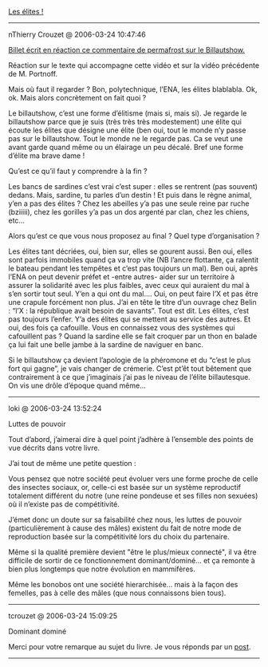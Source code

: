 [Les élites !](../../../2006/3/les-elites.md)

---
nThierry Crouzet @ 2006-03-24 10:47:46

[Billet écrit en réaction ce commentaire de permafrost sur le Billautshow.](http://billaut.typepad.com/jm/2006/03/connaissezvous__10.html)

Réaction sur le texte qui accompagne cette vidéo et sur la vidéo précédente de M. Portnoff.

Mais où faut il regarder ? Bon, polytechnique, l’ENA, les élites blablabla. Ok, ok. Mais alors concrètement on fait quoi ? 

Le billautshow, c’est une forme d’élitisme (mais si, mais si). Je regarde le billautshow parce que je suis (très très très modestement) une élite qui écoute les élites que désigne une élite (ben oui, tout le monde n’y passe pas sur le billautshow. Tout le monde ne le regarde pas. Ca se veut une avant garde quand même ou un élairage un peu décalé. Bref une forme d’élite ma brave dame !

Qu’est ce qu’il faut y comprendre à la fin ?

Les bancs de sardines c’est vrai c’est super : elles se rentrent (pas souvent) dedans. Mais, sardine, tu parles d’un destin ! Et puis dans le règne animal, y’en a pas des élites ? Chez les abeilles y’a pas une seule reine par ruche (bziiiii), chez les gorilles y’a pas un dos argenté par clan, chez les chiens, etc…

Alors qu’est ce que vous nous proposez au final ? Quel type d’organisation ? 

Les élites tant décriées, oui, bien sur, elles se gourent aussi. Ben oui, elles sont parfois immobiles quand ça va trop vite (NB l’ancre flottante, ça ralentit le bateau pendant les tempêtes et c’est pas toujours un mal). Ben oui, après l’ENA on peut devenir préfet et -entre autres- aider sur un territoire à assurer la solidarité avec les plus faibles, avec ceux qui auraient du mal à s’en sortir tout seul. Y’en a qui ont du mal…. Oui, on peut faire l’X et pas être une crapule forcément non plus. J’ai en tête le titre d’un ouvrage chez Belin : “l’X : la république avait besoin de savants”. Tout est dit. Les élites, c’est pas toujours l’enfer. Y’a des élites qui se mettent au service des autres. Et oui, des fois ça cafouille. Vous en connaissez vous des systèmes qui cafouillent pas ? Quand la sardine elle se fait croquer par un thon en balade ça lui fait une belle jambe à la sardine de naviguer en banc.

Si le billautshow ça devient l’apologie de la phéromone et du “c’est le plus fort qui gagne”, je vais changer de crémerie. C’est pt’êt tout bêtement que contrairement à ce que j’imaginais j’ai pas le niveau de l’élite billautesque. On vis une drôle d’époque quand même…

---

loki @ 2006-03-24 13:52:24

Luttes de pouvoir

Tout d’abord, j’aimerai dire à quel point j’adhère à l’ensemble des points de vue décrits dans votre livre.

J’ai tout de même une petite question :

Vous pensez que notre société peut évoluer vers une forme proche de celle des insectes sociaux, or, celle-ci est basée sur un système reproductif totalement différent du notre (une reine pondeuse et ses filles non sexuées) où il n’existe pas de compétitivité.

J’émet donc un doute sur sa faisabilité chez nous, les luttes de pouvoir (particulièrement à cause des mâles) existent du fait de notre mode de reproduction basée sur la compétitivité lors du choix du partenaire.

Même si la qualité première devient "être le plus/mieux connecté", il va être difficile de sortir de ce fonctionnement dominant/dominé... et ça remonte à bien plus longtemps que notre évolution en mammifères.

Même les bonobos ont une société hierarchisée... mais à la façon des femelles, pas à celle des mâles (que nous connaissons bien tous).

---

tcrouzet @ 2006-03-24 15:09:25

Dominant dominé

Merci pour votre remarque au sujet du livre. Je vous réponds par un [post](http://blog.tcrouzet.com/peuple/dominant-domine-35668).

---

